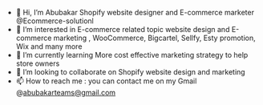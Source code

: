 - 👋 Hi, I’m Abubakar Shopify website designer and E-commerce marketer @Ecommerce-solutionl
- 👀 I’m interested in E-commerce related topic website design and E-commerce marketing , WooCommerce, Bigcartel, Sellfy, Esty promotion, Wix and many more 
- 🌱 I’m currently learning More cost effective marketing strategy to help store owners 
- 💞️ I’m looking to collaborate on Shopify website design and marketing 
- 📫 How to reach me : you can contact me on my Gmail @abubakarteams@gmail.com

<!---
Ecommerce-solutionl/Ecommerce-solutionl is a ✨ special ✨ repository because its `README.md` (this file) appears on your GitHub profile.
You can click the Preview link to take a look at your changes.
--->
